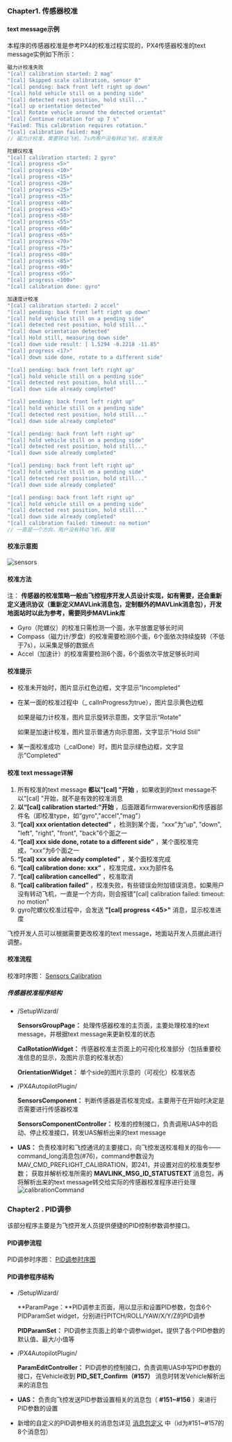 ### Chapter1. 传感器校准

#### text message示例

本程序的传感器校准是参考PX4的校准过程实现的，PX4传感器校准的text message实例如下所示：

```c++
磁力计校准失败
"[cal] calibration started: 2 mag"
"[cal] Skipped scale calibration, sensor 0"
"[cal] pending: back front left right up down"
"[cal] hold vehicle still on a pending side"
"[cal] detected rest position, hold still..."
"[cal] up orientation detected"
"[cal] Rotate vehicle around the detected orientat"
"[cal] Continue rotation for up 7 s"
"Failed: This calibration requires rotation."
"[cal] calibration failed: mag"
// 磁力计校准，需要转动飞机，7s内用户没有转动飞机，校准失败

陀螺仪校准
"[cal] calibration started: 2 gyro"
"[cal] progress <5>"
"[cal] progress <10>"
"[cal] progress <15>"
"[cal] progress <20>"
"[cal] progress <25>"
"[cal] progress <35>"
"[cal] progress <40>"
"[cal] progress <45>"
"[cal] progress <50>"
"[cal] progress <55>"
"[cal] progress <60>"
"[cal] progress <65>"
"[cal] progress <70>"
"[cal] progress <75>"
"[cal] progress <80>"
"[cal] progress <85>"
"[cal] progress <90>"
"[cal] progress <95>"
"[cal] progress <100>"
"[cal] calibration done: gyro"

加速度计校准
"[cal] calibration started: 2 accel"
"[cal] pending: back front left right up down"
"[cal] hold vehicle still on a pending side"
"[cal] detected rest position, hold still..."
"[cal] down orientation detected"
"[cal] Hold still, measuring down side"
"[cal] down side result: [ 1.5294 -0.2218 -11.85"
"[cal] progress <17>"
"[cal] down side done, rotate to a different side"

"[cal] pending: back front left right up"
"[cal] hold vehicle still on a pending side"
"[cal] detected rest position, hold still..."
"[cal] down side already completed"

"[cal] pending: back front left right up"
"[cal] hold vehicle still on a pending side"
"[cal] detected rest position, hold still..."
"[cal] down side already completed"

"[cal] pending: back front left right up"
"[cal] hold vehicle still on a pending side"
"[cal] detected rest position, hold still..."
"[cal] down side already completed"

"[cal] pending: back front left right up"
"[cal] hold vehicle still on a pending side"
"[cal] detected rest position, hold still..."
"[cal] down side already completed"

"[cal] pending: back front left right up"
"[cal] hold vehicle still on a pending side"
"[cal] detected rest position, hold still..."
"[cal] down side already completed"
"[cal] calibration failed: timeout: no motion"
// 一直是一个方向，用户没有转动飞机，报错
```

#### 校准示意图

![sensors](https://github.com/strawdiving/Calibration1/blob/master/ReadmeImages/sensors.png)

#### 校准方法

注： **传感器的校准策略一般由飞控程序开发人员设计实现，如有需要，还会重新定义通讯协议（重新定义MAVLink消息包，定制额外的MAVLink消息包），开发地面站时以此为参考，需要同步MAVLink库**  

- Gyro（陀螺仪）的校准只需检测一个面，水平放置足够长时间
- Compass（磁力计/罗盘）的校准需要检测6个面，6个面依次持续旋转（不低于7s），以采集足够的数据点
- Accel（加速计）的校准需要检测6个面，6个面依次平放足够长时间

#### 校准提示

- 校准未开始时，图片显示红色边框，文字显示”Incompleted“

- 在某一面的校准过程中（_ calInProgress为true），图片显示黄色边框

  如果是磁力计校准，图片显示旋转示意图，文字显示“Rotate”

  如果是加速计校准，图片显示普通方向示意图，文字显示“Hold Still"

- 某一面校准成功（_calDone）时，图片显示绿色边框，文字显示”Completed“

#### 校准 text message详解

1. 所有校准的text message **都以“[cal] "开始** ，如果收到的text message不以“[cal] "开始，就不是有效的校准消息
2.  **以“[cal] calibration started:”开始** ，后面跟着firmwareversion和传感器部件名（即校准type，如“gyro","accel","mag"）
3.  **“[cal] xxx orientation detected"** ，检测到某个面，“xxx”为”up", "down", "left", "right", "front", "back"6个面之一
4.  **“[cal] xxx side done, rotate to a different side”** ，某个面校准完成，“xxx”为6个面之一
5.  **“[cal] xxx side already completed”** ，某个面校准完成
6.  **“[cal] calibration done: xxx”** ，校准完成，xxx为部件名
7.  **“[cal] calibration cancelled”** ，校准取消
8.  **“[cal] calibration failed”** ，校准失败，有些错误会附加错误消息，如果用户没有转动飞机，一直是一个方向，则会报错"[cal] calibration failed: timeout: no motion"
9. gyro陀螺仪校准过程中，会发送 **"[cal] progress <45>"**  消息，显示校准进度

飞控开发人员可以根据需要更改校准的text message，地面站开发人员据此进行调整。

#### 校准流程

校准时序图： [Sensors Calibration](https://github.com/strawdiving/Calibration1/blob/master/ReadmeImages/sensorCalibration.png)

##### 传感器校准程序结构

- /SetupWizard/

   **SensorsGroupPage：** 处理传感器校准的主页面，主要处理校准的text message，并根据text message来更新校准的状态

   **CalRotationWidget：** 传感器校准主页面上的可视化校准部分（包括重要校准信息的显示，及图片示意的校准状态）

   **OrientationWidget：** 单个side的图片示意的（可视化）校准状态

- /PX4AutopilotPlugin/

   **SensorsComponent：** 判断传感器是否校准完成，主要用于在开始时决定是否需要进行传感器校准

   **SensorsComponentController：** 校准的控制接口，负责调用UAS中的启动、停止校准接口，转发UAS解析出来的text message

-  **UAS：** 负责校准时和飞控通讯的主要接口，向飞控发送校准相关的指令——command_long消息包(#76)，command参数设为MAV_CMD_PREFLIGHT_CALIBRATION，即241，并设置对应的校准类型参数；
   获取并解析校准所需的 **MAVLINK_MSG_ID_STATUSTEXT** 消息包，再将解析出来的text message转交给实际的传感器校准程序进行处理
   ![calibrationCommand](https://github.com/strawdiving/Calibration1/blob/master/ReadmeImages/calibrationCommand.PNG)

### Chapter2 .  PID调参

该部分程序主要是为飞控开发人员提供便捷的PID控制参数调参接口。

#### PID调参流程

PID调参时序图： [PID调参时序图](https://github.com/strawdiving/Calibration1/blob/master/ReadmeImages/pidset.png)

#### PID调参程序结构

- /SetupWizard/

  **ParamPage：**PID调参主页面，用以显示和设置PID参数，包含6个PIDParamSet widget，分别进行PITCH/ROLL/YAW/X/Y/Z的PID调参

  **PIDParamSet：** PID调参主页面上的单个调参widget，提供了各个PID参数的默认值、最大/小值等

- /PX4AutopilotPlugin/

  **ParamEditController：** PID调参的控制接口，负责调用UAS中写PID参数的接口，在Vehicle收到 **PID_SET_Confirm（#157）** 消息时转发Vehicle解析出来的消息包

- **UAS：** 负责向飞控发送PID参数设置相关的消息包（ **#151~#156** ）来进行PID参数的设置

- 新增的自定义的PID调参相关的消息包详见 [消息包定义](https://github.com/strawdiving/Calibration1/blob/master/libs/mavlink/MAVLink/message_definitions/common.xml) 中（id为#151~#157的8个消息包）
